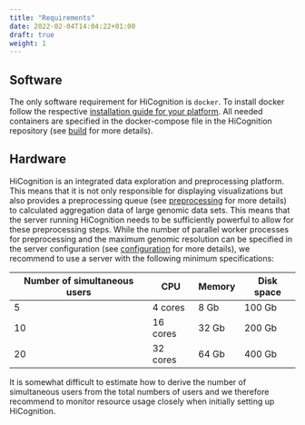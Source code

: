 ```yaml
---
title: "Requirements"
date: 2022-02-04T14:04:22+01:00
draft: true
weight: 1
---
```


## Software

The only software requirement for HiCognition is `docker`. To install docker follow the respective [installation guide for your platform](https://docs.docker.com/get-docker/). All needed containers are specified in the docker-compose file in the HiCognition repository (see [build](/docs/installation/build) for more details).

## Hardware

HiCognition is an integrated data exploration and preprocessing platform. This means that it is not only responsible for displaying visualizations but also provides a preprocessing queue (see [preprocessing](/docs/preprocessing) for more details) to calculated aggregation data of large genomic data sets. This means that the server running HiCognition needs to be sufficiently powerful to allow for these preprocessing steps. While the number of parallel worker processes for preprocessing and the maximum genomic resolution can be specified in the server configuration (see [configuration](/docs/installation/configuration) for more details), we recommend to use a server with the following minimum specifications:

| Number of simultaneous users | CPU      | Memory | Disk space |
|------------------------------|----------|--------|------------|
| 5                            | 4 cores  | 8 Gb   | 100 Gb     |
| 10                           | 16 cores | 32 Gb  | 200 Gb     |
| 20                           | 32 cores | 64 Gb  | 400 Gb     |

It is somewhat difficult to estimate how to derive the number of simultaneous users from the total numbers of users and we therefore recommend to monitor resource usage closely when initially setting up HiCognition.